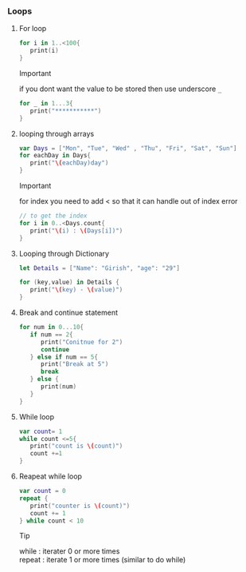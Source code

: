 ### **Loops**

1. For loop

   ```swift
   for i in 1..<100{
      print(i)
   }
   ```

   > [!IMPORTANT]
   > if you dont want the value to be stored then use underscore `_`

   ```swift
   for _ in 1...3{
      print("***********")
   }
   ```

2. looping through arrays

   ```swift
   var Days = ["Mon", "Tue", "Wed" , "Thu", "Fri", "Sat", "Sun"]
   for eachDay in Days{
      print("\(eachDay)day")
   }

   ```

   > [!IMPORTANT]
   > for index you need to add < so that it can handle out of index error

   ```swift
   // to get the index
   for i in 0..<Days.count{
      print("\(i) : \(Days[i])")
   }
   ```

3. Looping through Dictionary

   ```swift
   let Details = ["Name": "Girish", "age": "29"]

   for (key,value) in Details {
      print("\(key) - \(value)")
   }
   ```

4. Break and continue statement

   ```swift
   for num in 0...10{
      if num == 2{
         print("Conitnue for 2")
         continue
      } else if num == 5{
         print("Break at 5")
         break
      } else {
         print(num)
      }
   }
   ```

5. While loop

   ```swift
   var count= 1
   while count <=5{
      print("count is \(count)")
      count +=1
   }
   ```

6. Reapeat while loop

   ```swift
   var count = 0
   repeat {
      print("counter is \(count)")
      count += 1
   } while count < 10

   ```

   > [!TIP]
   > while : iterater 0 or more times\
   > repeat : iterate 1 or more times (similar to do while)
